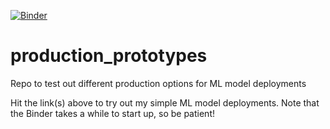 [![Binder](https://mybinder.org/badge_logo.svg)](https://mybinder.org/v2/gh/Sphagnumshuffle/production_prototypes/master?urlpath=%2Fvoila%2Frender%2Fff_classifier.ipynb)

# production_prototypes
Repo to test out different production options for ML model deployments

Hit the link(s) above to try out my simple ML model deployments. Note that the Binder takes a while to start up, so be patient!